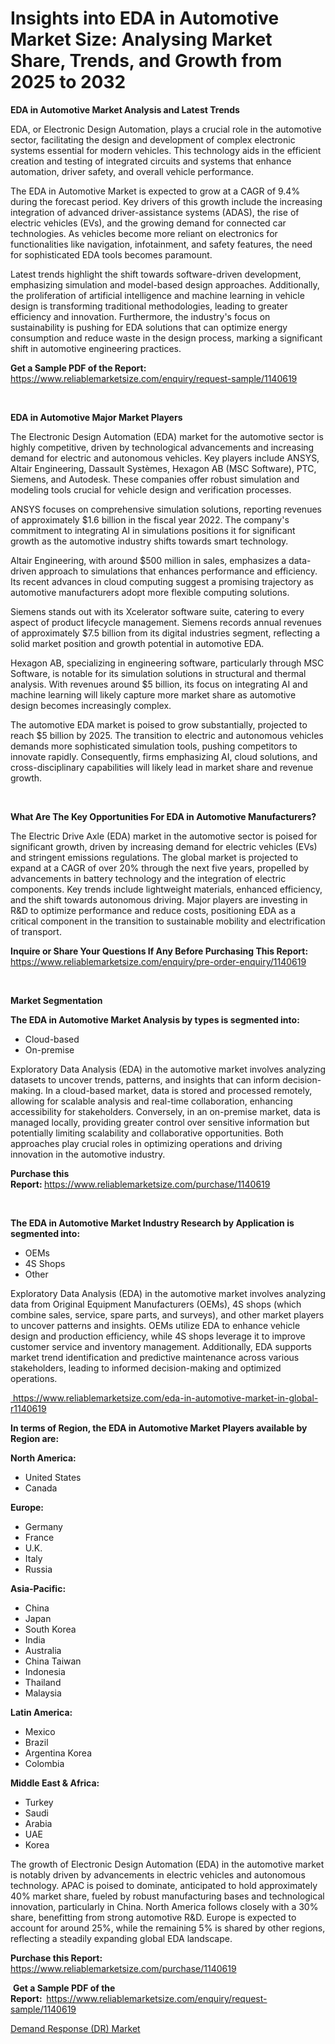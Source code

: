 <p><h1>Insights into EDA in Automotive Market Size: Analysing Market Share, Trends, and Growth from 2025 to 2032</h1></p><p><strong>EDA in Automotive Market Analysis and Latest Trends</strong></p>
<p><p>EDA, or Electronic Design Automation, plays a crucial role in the automotive sector, facilitating the design and development of complex electronic systems essential for modern vehicles. This technology aids in the efficient creation and testing of integrated circuits and systems that enhance automation, driver safety, and overall vehicle performance.</p><p>The EDA in Automotive Market is expected to grow at a CAGR of 9.4% during the forecast period. Key drivers of this growth include the increasing integration of advanced driver-assistance systems (ADAS), the rise of electric vehicles (EVs), and the growing demand for connected car technologies. As vehicles become more reliant on electronics for functionalities like navigation, infotainment, and safety features, the need for sophisticated EDA tools becomes paramount.</p><p>Latest trends highlight the shift towards software-driven development, emphasizing simulation and model-based design approaches. Additionally, the proliferation of artificial intelligence and machine learning in vehicle design is transforming traditional methodologies, leading to greater efficiency and innovation. Furthermore, the industry's focus on sustainability is pushing for EDA solutions that can optimize energy consumption and reduce waste in the design process, marking a significant shift in automotive engineering practices.</p></p>
<p><strong>Get a Sample PDF of the Report:&nbsp;</strong> <a href="https://www.reliablemarketsize.com/enquiry/request-sample/1140619?utm_campaign=3452&utm_medium=2&utm_source=Github&utm_content=ia&utm_term=25032025&utm_id=eda-in-automotive">https://www.reliablemarketsize.com/enquiry/request-sample/1140619</a></p>
<p>&nbsp;</p>
<p><strong>EDA in Automotive Major Market Players</strong></p>
<p><p>The Electronic Design Automation (EDA) market for the automotive sector is highly competitive, driven by technological advancements and increasing demand for electric and autonomous vehicles. Key players include ANSYS, Altair Engineering, Dassault Systèmes, Hexagon AB (MSC Software), PTC, Siemens, and Autodesk. These companies offer robust simulation and modeling tools crucial for vehicle design and verification processes.</p><p>ANSYS focuses on comprehensive simulation solutions, reporting revenues of approximately $1.6 billion in the fiscal year 2022. The company's commitment to integrating AI in simulations positions it for significant growth as the automotive industry shifts towards smart technology.</p><p>Altair Engineering, with around $500 million in sales, emphasizes a data-driven approach to simulations that enhances performance and efficiency. Its recent advances in cloud computing suggest a promising trajectory as automotive manufacturers adopt more flexible computing solutions.</p><p>Siemens stands out with its Xcelerator software suite, catering to every aspect of product lifecycle management. Siemens records annual revenues of approximately $7.5 billion from its digital industries segment, reflecting a solid market position and growth potential in automotive EDA.</p><p>Hexagon AB, specializing in engineering software, particularly through MSC Software, is notable for its simulation solutions in structural and thermal analysis. With revenues around $5 billion, its focus on integrating AI and machine learning will likely capture more market share as automotive design becomes increasingly complex.</p><p>The automotive EDA market is poised to grow substantially, projected to reach $5 billion by 2025. The transition to electric and autonomous vehicles demands more sophisticated simulation tools, pushing competitors to innovate rapidly. Consequently, firms emphasizing AI, cloud solutions, and cross-disciplinary capabilities will likely lead in market share and revenue growth.</p></p>
<p>&nbsp;</p>
<p><strong>What Are The Key Opportunities For EDA in Automotive Manufacturers?</strong></p>
<p><p>The Electric Drive Axle (EDA) market in the automotive sector is poised for significant growth, driven by increasing demand for electric vehicles (EVs) and stringent emissions regulations. The global market is projected to expand at a CAGR of over 20% through the next five years, propelled by advancements in battery technology and the integration of electric components. Key trends include lightweight materials, enhanced efficiency, and the shift towards autonomous driving. Major players are investing in R&D to optimize performance and reduce costs, positioning EDA as a critical component in the transition to sustainable mobility and electrification of transport.</p></p>
<p><strong>Inquire or Share Your Questions If Any Before Purchasing This Report:</strong> <a href="https://www.reliablemarketsize.com/enquiry/pre-order-enquiry/1140619?utm_campaign=3452&utm_medium=2&utm_source=Github&utm_content=ia&utm_term=25032025&utm_id=eda-in-automotive">https://www.reliablemarketsize.com/enquiry/pre-order-enquiry/1140619</a></p>
<p>&nbsp;</p>
<p><strong>Market Segmentation</strong></p>
<p><strong>The EDA in Automotive Market Analysis by types is segmented into:</strong></p>
<p><ul><li>Cloud-based</li><li>On-premise</li></ul></p>
<p><p>Exploratory Data Analysis (EDA) in the automotive market involves analyzing datasets to uncover trends, patterns, and insights that can inform decision-making. In a cloud-based market, data is stored and processed remotely, allowing for scalable analysis and real-time collaboration, enhancing accessibility for stakeholders. Conversely, in an on-premise market, data is managed locally, providing greater control over sensitive information but potentially limiting scalability and collaborative opportunities. Both approaches play crucial roles in optimizing operations and driving innovation in the automotive industry.</p></p>
<p><strong>Purchase this Report:&nbsp;</strong><a href="https://www.reliablemarketsize.com/purchase/1140619?utm_campaign=3452&utm_medium=2&utm_source=Github&utm_content=ia&utm_term=25032025&utm_id=eda-in-automotive">https://www.reliablemarketsize.com/purchase/1140619</a></p>
<p>&nbsp;</p>
<p><strong>The EDA in Automotive Market Industry Research by Application is segmented into:</strong></p>
<p><ul><li>OEMs</li><li>4S Shops</li><li>Other</li></ul></p>
<p><p>Exploratory Data Analysis (EDA) in the automotive market involves analyzing data from Original Equipment Manufacturers (OEMs), 4S shops (which combine sales, service, spare parts, and surveys), and other market players to uncover patterns and insights. OEMs utilize EDA to enhance vehicle design and production efficiency, while 4S shops leverage it to improve customer service and inventory management. Additionally, EDA supports market trend identification and predictive maintenance across various stakeholders, leading to informed decision-making and optimized operations.</p></p>
<p><a href="https://www.reliablemarketsize.com/eda-in-automotive-market-in-global-r1140619?utm_campaign=3452&utm_medium=2&utm_source=Github&utm_content=ia&utm_term=25032025&utm_id=eda-in-automotive">&nbsp;https://www.reliablemarketsize.com/eda-in-automotive-market-in-global-r1140619</a></p>
<p><strong>In terms of Region, the EDA in Automotive Market Players available by Region are:</strong></p>
<p>
    <p> <strong> North America: </strong>
        <ul>
            <li>United States</li>
            <li>Canada</li>
        </ul>
        </p> 
    <p> <strong> Europe: </strong>
        <ul>
            <li>Germany</li>
            <li>France</li>
            <li>U.K.</li>
            <li>Italy</li>
            <li>Russia</li>
        </ul>
        </p> 
    <p> <strong> Asia-Pacific: </strong>
        <ul>
            <li>China</li>
            <li>Japan</li>
            <li>South Korea</li>
            <li>India</li>
            <li>Australia</li>
            <li>China Taiwan</li>
            <li>Indonesia</li>
            <li>Thailand</li>
            <li>Malaysia</li>
        </ul>
        </p> 
    <p> <strong> Latin America: </strong>
        <ul>
            <li>Mexico</li>
            <li>Brazil</li>
            <li>Argentina Korea</li>
            <li>Colombia</li>
        </ul>
        </p> 
    <p> <strong> Middle East & Africa: </strong>
        <ul>
            <li>Turkey</li>
            <li>Saudi</li>
            <li>Arabia</li>
            <li>UAE</li>
            <li>Korea</li>
        </ul>
    </p>
    </p>
<p><p>The growth of Electronic Design Automation (EDA) in the automotive market is notably driven by advancements in electric vehicles and autonomous technology. APAC is poised to dominate, anticipated to hold approximately 40% market share, fueled by robust manufacturing bases and technological innovation, particularly in China. North America follows closely with a 30% share, benefitting from strong automotive R&D. Europe is expected to account for around 25%, while the remaining 5% is shared by other regions, reflecting a steadily expanding global EDA landscape.</p></p>
<p><strong>Purchase this Report: </strong><a href="https://www.reliablemarketsize.com/purchase/1140619?utm_campaign=3452&utm_medium=2&utm_source=Github&utm_content=ia&utm_term=25032025&utm_id=eda-in-automotive">https://www.reliablemarketsize.com/purchase/1140619</a></p>
<p>&nbsp;<strong>Get a Sample PDF of the Report:&nbsp;&nbsp;</strong><a href="https://www.reliablemarketsize.com/enquiry/request-sample/1140619?utm_campaign=3452&utm_medium=2&utm_source=Github&utm_content=ia&utm_term=25032025&utm_id=eda-in-automotive">https://www.reliablemarketsize.com/enquiry/request-sample/1140619</a></p>
<p><strong></strong></p>
<p><p><a href="https://github.com/boccalyver5k/Market-Research-Report-List-1/blob/main/demand-response-dr-market.md?utm_campaign=3452&utm_medium=2&utm_source=Github&utm_content=ia&utm_term=25032025&utm_id=eda-in-automotive">Demand Response (DR) Market</a></p></p>